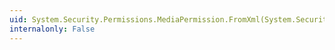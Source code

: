 ```yaml
---
uid: System.Security.Permissions.MediaPermission.FromXml(System.Security.SecurityElement)
internalonly: False
---
```

